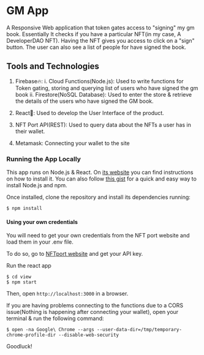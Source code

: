 # GM App

A Responsive Web application that token gates access to "signing" my gm book. Essentially It checks if you have a particular NFT(in my case, A DeveloperDAO NFT). Having the NFT gives you access to click on a "sign" button. The user can also see a list of people for have signed the book.


## Tools and Technologies
1. Firebase🔥:
    i. Cloud Functions(Node.js): Used to write functions for Token gating, storing and querying list of users who have signed the gm book
    ii. Firestore(NoSQL Database): Used to enter the store & retrieve the details of the users who have signed the GM book.

2. React💫: Used to develop the User Interface of the product.

3. NFT Port API(REST): Used to query data about the NFTs a user has in their wallet.

4. Metamask: Connecting your wallet to the site

### Running the App Locally

This app runs on Node.js & React. On [its website](http://www.nodejs.org/download/) you can find instructions on how to install it. You can also follow [this gist](https://gist.github.com/isaacs/579814) for a quick and easy way to install Node.js and npm.

Once installed, clone the repository and install its dependencies running:

    $ npm install

#### Using your own credentials

You will need to get your own credentials from the NFT port website and load them in your .env file.

To do so, go to [NFTport website](https://www.nftport.xyz) and get your API key.

Run the react app

    $ cd view
    $ npm start

Then, open `http://localhost:3000` in a browser.

If you are having problems connecting to the functions due to a CORS issue(Nothing is happening after connecting your wallet), open your terminal & run the following command:

    $ open -na Google\ Chrome --args --user-data-dir=/tmp/temporary-chrome-profile-dir --disable-web-security

Goodluck!

 
